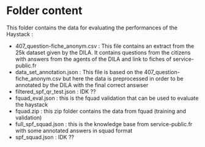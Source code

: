 # Folder content

This folder contains the data for evaluating the performances of the Haystack :
- 407_question-fiche_anonym.csv : This file contains an extract from the 25k dataset given by the DILA. It contains questions from the citizens with answers from the agents of the DILA and link to fiches of service-public.fr
- data_set_annotation.json : This file is based on the 407_question-fiche_anonym.csv but here the data is preprocessed in order to be annotated by the DILA with the final correct answser
- filtered_spf_qr_test.json : IDK ??
- fquad_eval.json : this is the fquad validation that can be used to evaluate the haystack 
- fquad.zip : this zip folder contains the data from fquad (training and validation)
- full_spf_squad.json : this is the knowledge base from service-public.fr with some annotated answers in squad format
- spf_squad.json : IDK ??